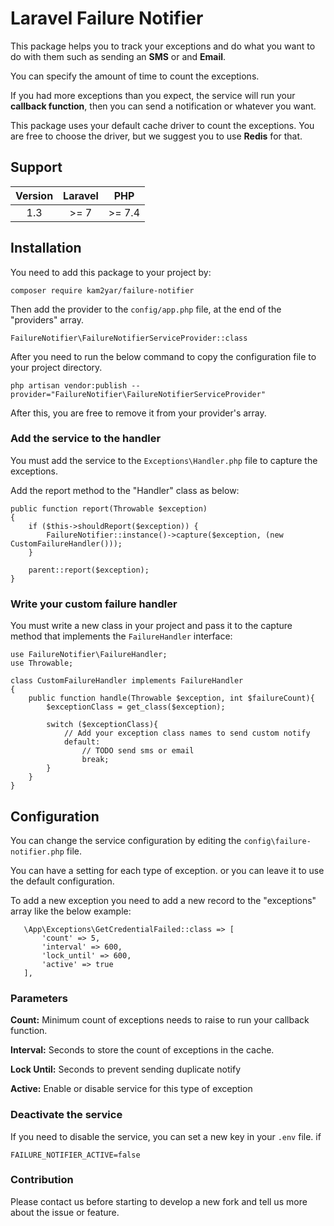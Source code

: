 # Laravel Failure Notifier

This package helps you to track your exceptions and do what you want to do with them such as sending an **SMS** or and
**Email**.

You can specify the amount of time to count the exceptions.

If you had more exceptions than you expect, the service will run your **callback function**, then you can send a notification
or whatever you want.

This package uses your default cache driver to count the exceptions. You are free to choose the driver, but we suggest
you to use **Redis** for that.

## Support

| Version | Laravel |   PHP    |
| :-----: | :----:  | :------: |
|   1.3   |  \>= 7  | \>= 7.4  |

## Installation

You need to add this package to your project by:

```
composer require kam2yar/failure-notifier
```

Then add the provider to the `config/app.php` file, at the end of the "providers" array.

```
FailureNotifier\FailureNotifierServiceProvider::class
```

After you need to run the below command to copy the configuration file to your project directory.

```
php artisan vendor:publish --provider="FailureNotifier\FailureNotifierServiceProvider"
```

After this, you are free to remove it from your provider's array.

### Add the service to the handler

You must add the service to the `Exceptions\Handler.php` file to capture the exceptions.

Add the report method to the "Handler" class as below:

```
public function report(Throwable $exception)
{
    if ($this->shouldReport($exception)) {
        FailureNotifier::instance()->capture($exception, (new CustomFailureHandler()));
    }

    parent::report($exception);
}
```

### Write your custom failure handler

You must write a new class in your project and pass it to the capture method that implements the `FailureHandler` interface:

```
use FailureNotifier\FailureHandler;
use Throwable;

class CustomFailureHandler implements FailureHandler
{
    public function handle(Throwable $exception, int $failureCount){
        $exceptionClass = get_class($exception);

        switch ($exceptionClass){
            // Add your exception class names to send custom notify
            default:
                // TODO send sms or email
                break;
        }
    }
}
```

## Configuration

You can change the service configuration by editing the `config\failure-notifier.php` file.

You can have a setting for each type of exception. or you can leave it to use the default configuration.

To add a new exception you need to add a new record to the "exceptions" array like the below example:

```
   \App\Exceptions\GetCredentialFailed::class => [
       'count' => 5,
       'interval' => 600,
       'lock_until' => 600,
       'active' => true
   ],
```

### Parameters

**Count:** Minimum count of exceptions needs to raise to run your callback function.

**Interval:** Seconds to store the count of exceptions in the cache.

**Lock Until:** Seconds to prevent sending duplicate notify

**Active:** Enable or disable service for this type of exception

### Deactivate the service

If you need to disable the service, you can set a new key in your `.env` file. if

```
FAILURE_NOTIFIER_ACTIVE=false
```

### Contribution

Please contact us before starting to develop a new fork and tell us more about the issue or feature.
